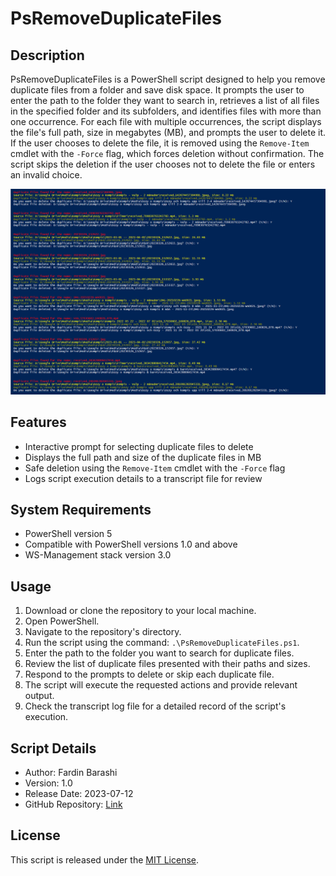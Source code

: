 # PsRemoveDuplicateFiles

## Description
PsRemoveDuplicateFiles is a PowerShell script designed to help you remove duplicate files from a folder and save disk space. It prompts the user to enter the path to the folder they want to search in, retrieves a list of all files in the specified folder and its subfolders, and identifies files with more than one occurrence. For each file with multiple occurrences, the script displays the file's full path, size in megabytes (MB), and prompts the user to delete it. If the user chooses to delete the file, it is removed using the `Remove-Item` cmdlet with the `-Force` flag, which forces deletion without confirmation. The script skips the deletion if the user chooses not to delete the file or enters an invalid choice.

![Screenshot](https://github.com/fardinbarashi/PsRemoveDuplicateFiles/blob/main/Screenshot.PNG)


## Features
- Interactive prompt for selecting duplicate files to delete
- Displays the full path and size of the duplicate files in MB
- Safe deletion using the `Remove-Item` cmdlet with the `-Force` flag
- Logs script execution details to a transcript file for review

## System Requirements
- PowerShell version 5
- Compatible with PowerShell versions 1.0 and above
- WS-Management stack version 3.0

## Usage
1. Download or clone the repository to your local machine.
2. Open PowerShell.
3. Navigate to the repository's directory.
4. Run the script using the command: `.\PsRemoveDuplicateFiles.ps1`.
5. Enter the path to the folder you want to search for duplicate files.
6. Review the list of duplicate files presented with their paths and sizes.
7. Respond to the prompts to delete or skip each duplicate file.
8. The script will execute the requested actions and provide relevant output.
9. Check the transcript log file for a detailed record of the script's execution.

## Script Details
- Author: Fardin Barashi
- Version: 1.0
- Release Date: 2023-07-12
- GitHub Repository: [Link](https://github.com/fardinbarashi/PsRemoveDuplicateFiles)

## License
This script is released under the [MIT License](LICENSE).
